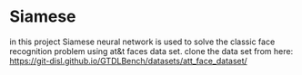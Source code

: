 # Siamese

in this project Siamese neural network is used to solve the classic face recognition problem using at&t faces data set.
clone the data set from here: https://git-disl.github.io/GTDLBench/datasets/att_face_dataset/

